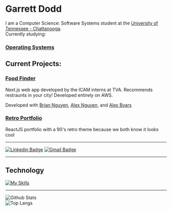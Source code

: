 # Garrett Dodd  

I am a Computer Science: Software Systems student at the [University of Tennessee - Chattanooga](https://www.utc.edu).  
Currently studying:  

### [Operating Systems](https://github.com/gdodd1/CPSC-2800)  

## Current Projects:

### [Food Finder](https://github.com/gdodd1/FoodFinder)  
Next.js web app developed by the ICAM interns at TVA. Recommends restraunts in your city! Developed entirely on AWS.  
  
Developed with [Brian Nguyen](https://github.com/the-brain711), [Alex Nguyen](https://github.com/bolophil), and [Alex Byars](https://github.com/Byars98)  
  
### [Retro Portfolio](https://github.com/gdodd1/retro-portfolio)  
ReactJS portfolio with a 90's retro theme because we both know it looks cool
  
***
[![Linkedin Badge](https://img.shields.io/badge/-garrettdodd1-blue?style=flat-square&logo=Linkedin&logoColor=white&link=https://www.linkedin.com/in/garrett-dodd/)](https://www.linkedin.com/in/garrett-dodd/)
[![Gmail Badge](https://img.shields.io/badge/-garrettdodd03@gmail.com-c14438?style=flat-square&logo=Gmail&logoColor=white&link=mailto:garrettdodd03@gmail.com)](mailto:garrettdodd03@gmail.com)
***

## Technology

[![My Skills](https://skillicons.dev/icons?i=js,html,css,react,nodejs,cpp,java,php,py,powershell,mysql,git,github,aws,vscode,linux,nginx,&perline=9&theme=dark)](https://skillicons.dev)  
***
![Github Stats](https://github-readme-stats.vercel.app/api?username=gdodd1&count_private=true&show_icons=true&include_all_commits=true)  
![Top Langs](https://github-readme-stats.vercel.app/api/top-langs/?username=gdodd1&hide=TeX&layout=compact)
